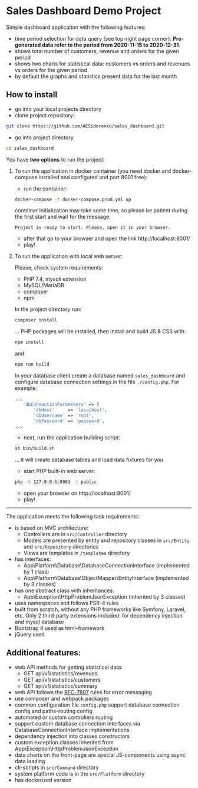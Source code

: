 # Sales Dashboard Demo Project

Simple dashboard application with the following features:
- time period selection for data query (see top-right page corner).
**Pre-generated data refer to the period from 2020-11-15 to 2020-12-31**. 
- shows total number of customers, revenue and orders for the given period
- shows two charts for statistical data: customers vs orders and revenues vs orders for the given period
- by default the graphs and statistics present data for the last month

## How to install
- go into your local projects directory
- clone project repository:
```bash
git clone https://github.com/AESidorenko/sales_dashboard.git
``` 
- go into project directory
```bash
cd sales_dashboard
```
You have **two options** to run the project:
1) To run the application in docker container (you need docker and docker-compose installed and configured and port 8001 free):
    - run the container:
    ```bash
    docker-compose -f docker-compose.prod.yml up
    ```
    container initialization may take some time, so please be patient during the first start and wait for the message:
    ```
    Project is ready to start. Please, open it in your browser.
    ```
    - after that go to your browser and open the link http://localhost:8001/
    - play!
    
2) To run the application with local web server:

    Please, check system requirements:
    - PHP 7.4, mysqli extension
    - MySQL/MariaDB
    - composer
    - npm

    In the project directory run:
    ```bash
    composer install
    ```
    ... PHP packages will be installed, then install and build JS & CSS with:
    ```bash
    npm install
    ``` 
    and
    ```bash
    npm run build
    ``` 
    In your database client create a database named `sales_dashboard` and configure database connection settings in the file `./config.php`. For example:
    ```php
    ...
       'dbConnectionParameters' => [
           'dbHost'     => 'localhost',
           'dbUsername' => 'root',
           'dbPassword' => 'password',
    ...
    ```
    - next, run the application building script:
    ```bash
    sh bin/build.sh
    ```
    ... it will create database tables and load data fixtures for you
    - start PHP built-in web server:
    ```bash
    php -S 127.0.0.1:8001 -t public
    ```
    - open your browser on http://localhost:8001/
    - play!

___

The application meets the following task requirements:
- is based on MVC architecture:
  - Controllers are in `src/Controller` directory
  - Models are presented by entity and repository classes in `src/Entity` and `src/Repository` directories
  - Views are templates in `/templates` directory
- has interfaces:
  - App\Platform\Database\DatabaseConnectionInterface (implemented by 1 class)
  - App\Platform\Database\ObjectMapper\EntityInterface (implemented by 3 classes)
- has one abstract class with inheritances:
  - App\Exception\HttpProblemJsonException (inherited by 3 classes)
- uses namespaces and follows PSR-4 rules
- built from scratch, without any PHP frameworks like Symfony, Laravel, etc. Only
2 third-party extensions included: for dependency injection and mysql database
- Bootstrap 4 used as html-framework
- jQuery used

## Additional features:
- web API methods for getting statistical data:
  - GET api/v1/statistics/revenues
  - GET api/v1/statistics/customers
  - GET api/v1/statistics/summary
- web API follows the [RFC-7807](https://tools.ietf.org/html/rfc7807) rules for error messaging
- use composer and webpack packages
- common configuration file `config.php` support database connection config and paths-routing config
- automated or custom controllers routing
- support custom database connection interfaces via DatabaseConnectionInterface implementations
- dependency injection into classes constructors
- custom exception classes inherited from App\Exception\HttpProblemJsonException
- data charts on the front-page are special JS-components using async data loading
- cli-scripts in `src/Command` directory
- system platform code is in the `src/Platform` directory
- has dockerized version